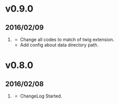 # v0.9.0
## 2016/02/09

1. [](#new)
    * Change all codes to match of twig extension.
    * Add config about data directory path.

# v0.8.0
## 2016/02/08

1. [](#new)
    * ChangeLog Started.